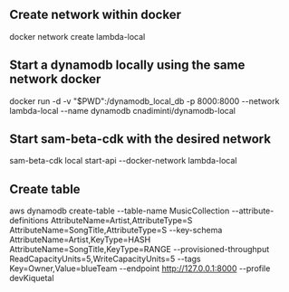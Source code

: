 ## Create network within docker
docker network create lambda-local


## Start a dynamodb locally using the same network docker
docker run -d -v "$PWD":/dynamodb_local_db -p 8000:8000 --network lambda-local --name dynamodb cnadiminti/dynamodb-local

## Start sam-beta-cdk with the desired network
sam-beta-cdk local start-api --docker-network lambda-local

## Create table

aws dynamodb create-table     --table-name MusicCollection     --attribute-definitions AttributeName=Artist,AttributeType=S AttributeName=SongTitle,AttributeType=S     --key-schema AttributeName=Artist,KeyType=HASH AttributeName=SongTitle,KeyType=RANGE     --provisioned-throughput ReadCapacityUnits=5,WriteCapacityUnits=5     --tags Key=Owner,Value=blueTeam --endpoint http://127.0.0.1:8000 --profile devKiquetal


